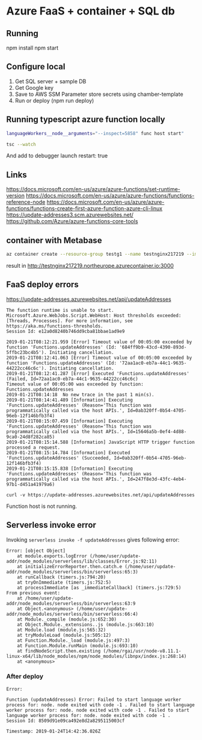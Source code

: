 # Azure FaaS + container + SQL db

## Running

npm install
npm start

## Configure local

1. Get SQL server + sample DB
2. Get Google key
3. Save to AWS SSM Parameter store secrets using chamber-template
4. Run or deploy (npm run deploy)

## Running typescript azure function locally

```bash
languageWorkers__node__arguments="--inspect=5858" func host start"
```

```bash
tsc --watch
```

And add to debugger launch restart: true

## Links

https://docs.microsoft.com/en-us/azure/azure-functions/set-runtime-version
https://docs.microsoft.com/en-us/azure/azure-functions/functions-reference-node
https://docs.microsoft.com/en-us/azure/azure-functions/functions-create-first-azure-function-azure-cli-linux
https://update-addresses3.scm.azurewebsites.net/
https://github.com/Azure/azure-functions-core-tools

## container with Metabase

```bash
az container create --resource-group testg1 --name testnginx217219 --image metabase/metabase --cpu 2 --memory 4 --dns-name-label testnginx217219 --ports 3000
```

result in http://testnginx217219.northeurope.azurecontainer.io:3000

## FaaS deploy errors

https://update-addresses.azurewebsites.net/api/updateAddresses

```
The function runtime is unable to start. Microsoft.Azure.WebJobs.Script.WebHost: Host thresholds exceeded: [Threads, Processes]. For more information, see https://aka.ms/functions-thresholds.
Session Id: e12a0d8240b746dd9cba81bbae1ad9e9
```

```
2019-01-21T08:12:21.959 [Error] Timeout value of 00:05:00 exceeded by function 'Functions.updateAddresses' (Id: '684ff9b9-43cd-4390-893d-5ffbc23bc4b5'). Initiating cancellation.
2019-01-21T08:12:41.063 [Error] Timeout value of 00:05:00 exceeded by function 'Functions.updateAddresses' (Id: '72aa1ac0-eb7a-44c1-9635-44222cc46c6c'). Initiating cancellation.
2019-01-21T08:12:41.287 [Error] Executed 'Functions.updateAddresses' (Failed, Id=72aa1ac0-eb7a-44c1-9635-44222cc46c6c)
Timeout value of 00:05:00 was exceeded by function: Functions.updateAddresses
2019-01-21T08:14:18  No new trace in the past 1 min(s).
2019-01-21T08:14:41.489 [Information] Executing 'Functions.updateAddresses' (Reason='This function was programmatically called via the host APIs.', Id=0ab320ff-0b54-4705-96eb-12f146bfb3f4)
2019-01-21T08:15:07.459 [Information] Executing 'Functions.updateAddresses' (Reason='This function was programmatically called via the host APIs.', Id=15646a5b-0ef4-4d88-9ca0-24d8f282ca85)
2019-01-21T08:15:14.588 [Information] JavaScript HTTP trigger function processed a request.
2019-01-21T08:15:14.784 [Information] Executed 'Functions.updateAddresses' (Succeeded, Id=0ab320ff-0b54-4705-96eb-12f146bfb3f4)
2019-01-21T08:15:15.838 [Information] Executing 'Functions.updateAddresses' (Reason='This function was programmatically called via the host APIs.', Id=247f8e3d-43fc-4eb4-97b1-d451a41979a6)
```

```
curl -v https://update-addresses.azurewebsites.net/api/updateAddresses
```

Function host is not running.

## Serverless invoke error

Invoking `serverless invoke -f updateAddresses` gives following error:

```
Error: [object Object]
    at module.exports.logError (/home/user/update-addr/node_modules/serverless/lib/classes/Error.js:92:11)
    at initializeErrorReporter.then.catch.e (/home/user/update-addr/node_modules/serverless/bin/serverless:65:3)
    at runCallback (timers.js:794:20)
    at tryOnImmediate (timers.js:752:5)
    at processImmediate [as _immediateCallback] (timers.js:729:5)
From previous event:
    at /home/user/update-addr/node_modules/serverless/bin/serverless:63:9
    at Object.<anonymous> (/home/user/update-addr/node_modules/serverless/bin/serverless:66:4)
    at Module._compile (module.js:652:30)
    at Object.Module._extensions..js (module.js:663:10)
    at Module.load (module.js:565:32)
    at tryModuleLoad (module.js:505:12)
    at Function.Module._load (module.js:497:3)
    at Function.Module.runMain (module.js:693:10)
    at findNodeScript.then.existing (/home/rgai/usr/node-v8.11.1-linux-x64/lib/node_modules/npm/node_modules/libnpx/index.js:268:14)
    at <anonymous>
 ```

### After deploy

```
Error:

Function (updateAddresses) Error: Failed to start language worker process for: node. node exited with code -1 . Failed to start language worker process for: node. node exited with code -1 . Failed to start language worker process for: node. node exited with code -1 .
Session Id: 8509d91e09ca492e8d2a8295115003cf

Timestamp: 2019-01-24T14:42:36.026Z
```